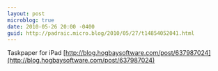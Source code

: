 ```yaml
---
layout: post
microblog: true
date: 2010-05-26 20:00 -0400
guid: http://padraic.micro.blog/2010/05/27/t14854052041.html
---
```

Taskpaper for iPad  [http://blog.hogbaysoftware.com/post/637987024](http://blog.hogbaysoftware.com/post/637987024)
